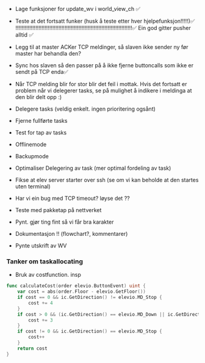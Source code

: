 - Lage funksjoner for update_wv i world_view_ch ✅
- Teste at det fortsatt funker (husk å teste etter hver hjelpefunksjon!!!!!)✅
!!!!!!!!!!!!!!!!!!!!!!!!!!!!!!!!!!!!!!!!!!!!!!!!!!!!!!!!!!!!!!!!!!!!!!!!!!!!✅
Ein god gitter pusher alltid ✅

- Legg til at master ACKer TCP meldinger, så slaven ikke sender ny før master har behandla den?
- Sync hos slaven så den passer på å ikke fjerne buttoncalls som ikke er sendt på TCP enda✅

- Når TCP melding blir for stor blir det feil i mottak. Hvis det fortsatt er problem når vi delegerer tasks, se på mulighet å  indikere i meldinga at den blir delt opp :)

- Delegere tasks (veldig enkelt. ingen prioritering ogsånt)
- Fjerne fullførte tasks
- Test for tap av tasks

- Offlinemode
- Backupmode

- Optimaliser Delegering av task (mer optimal fordeling av task)

- Fikse at elev server starter over ssh (se om vi kan beholde at den startes uten terminal)
- Har vi ein bug med TCP timeout? løyse det ??
- Teste med pakketap på nettverket

- Pynt. gjør ting fint så vi får bra karakter
- Dokumentasjon !! (flowchart?, kommentarer)
- Pynte utskrift av WV




### Tanker om taskallocating

- Bruk av costfunction. 
insp 
```go
func calculateCost(order elevio.ButtonEvent) uint {
	var cost = abs(order.Floor - elevio.GetFloor())
	if cost == 0 && ic.GetDirection() != elevio.MD_Stop {
		cost += 4
	}
	if cost > 0 && (ic.GetDirection() == elevio.MD_Down || ic.GetDirection() == elevio.MD_Up) {
		cost += 3
	}
	if cost != 0 && ic.GetDirection() == elevio.MD_Stop {
		cost++
	}
	return cost
}
```